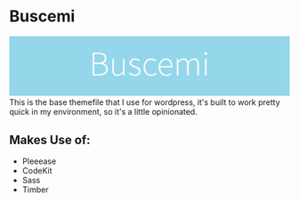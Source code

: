 # Buscemi
![Buscemi](buscemi.png)
This is the base themefile that I use for wordpress, it's built to work pretty quick in my environment, so it's a little opinionated.

## Makes Use of:
- Pleeease
- CodeKit
- Sass
- Timber
